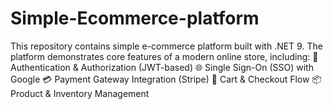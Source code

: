 # Simple-Ecommerce-platform
This repository contains simple e-commerce platform built with .NET 9. The platform demonstrates core features of a modern online store, including:  🔐 Authentication &amp; Authorization (JWT-based)  🌐 Single Sign-On (SSO) with Google  💳 Payment Gateway Integration (Stripe)  🛒 Cart &amp; Checkout Flow  📦 Product &amp; Inventory Management

